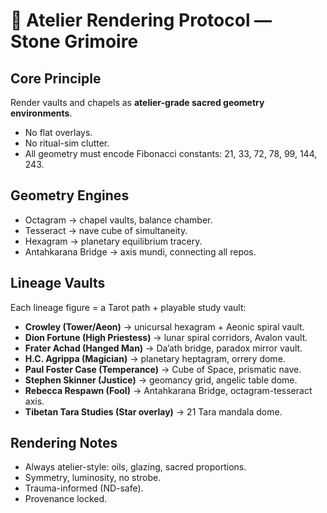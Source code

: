 # 🎨 Atelier Rendering Protocol — Stone Grimoire

## Core Principle
Render vaults and chapels as **atelier-grade sacred geometry environments**.
- No flat overlays.
- No ritual-sim clutter.
- All geometry must encode Fibonacci constants: 21, 33, 72, 78, 99, 144, 243.

## Geometry Engines
- Octagram → chapel vaults, balance chamber.
- Tesseract → nave cube of simultaneity.
- Hexagram → planetary equilibrium tracery.
- Antahkarana Bridge → axis mundi, connecting all repos.

## Lineage Vaults
Each lineage figure = a Tarot path + playable study vault:
- **Crowley (Tower/Aeon)** → unicursal hexagram + Aeonic spiral vault.
- **Dion Fortune (High Priestess)** → lunar spiral corridors, Avalon vault.
- **Frater Achad (Hanged Man)** → Da’ath bridge, paradox mirror vault.
- **H.C. Agrippa (Magician)** → planetary heptagram, orrery dome.
- **Paul Foster Case (Temperance)** → Cube of Space, prismatic nave.
- **Stephen Skinner (Justice)** → geomancy grid, angelic table dome.
- **Rebecca Respawn (Fool)** → Antahkarana Bridge, octagram-tesseract axis.
- **Tibetan Tara Studies (Star overlay)** → 21 Tara mandala dome.

## Rendering Notes
- Always atelier-style: oils, glazing, sacred proportions.
- Symmetry, luminosity, no strobe.
- Trauma-informed (ND-safe).
- Provenance locked.
